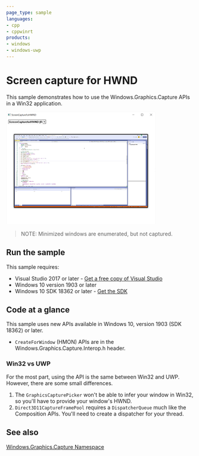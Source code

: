 ```yaml
---
page_type: sample
languages:
- cpp
- cppwinrt
products:
- windows
- windows-uwp
---
```


# Screen capture for HWND

This sample demonstrates how to use the Windows.Graphics.Capture APIs in a Win32 application.

![Screen capture UI](../../images/screen-capture-win32.png)

> NOTE: Minimized windows are enumerated, but not captured.

## Run the sample

This sample requires:

- Visual Studio 2017 or later - [Get a free copy of Visual Studio](http://go.microsoft.com/fwlink/?LinkID=280676)
- Windows 10 version 1903 or later
- Windows 10 SDK 18362 or later - [Get the SDK](https://developer.microsoft.com/windows/downloads/windows-10-sdk)

## Code at a glance

This sample uses new APIs available in Windows 10, version 1903 (SDK 18362) or later.

- `CreateForWindow` (HMON) APIs are in the Windows.Graphics.Capture.Interop.h header.

### Win32 vs UWP

For the most part, using the API is the same between Win32 and UWP. However, there are some small differences.

1. The `GraphicsCapturePicker` won't be able to infer your window in Win32, so you'll have to provide your window's HWND.
2. `Direct3D11CaptureFramePool` requires a `DispatcherQueue` much like the Composition APIs. You'll need to create a dispatcher for your thread.

## See also

[Windows.Graphics.Capture Namespace](https://docs.microsoft.com/uwp/api/windows.graphics.capture)
